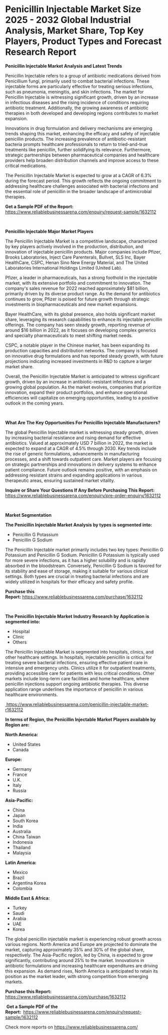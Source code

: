 <p><h1>Penicillin Injectable Market Size 2025 - 2032 Global Industrial Analysis, Market Share, Top Key Players, Product Types and Forecast Research Report</h1></p><p><strong>Penicillin Injectable Market Analysis and Latest Trends</strong></p>
<p><p>Penicillin Injectable refers to a group of antibiotic medications derived from Penicillium fungi, primarily used to combat bacterial infections. These injectable forms are particularly effective for treating serious infections, such as pneumonia, meningitis, and skin infections. The market for Penicillin Injectable is witnessing significant growth, driven by an increase in infectious diseases and the rising incidence of conditions requiring antibiotic treatment. Additionally, the growing awareness of antibiotic therapies in both developed and developing regions contributes to market expansion.</p><p>Innovations in drug formulation and delivery mechanisms are emerging trends shaping this market, enhancing the efficacy and safety of injectable penicillin products. The increasing prevalence of antibiotic-resistant bacteria prompts healthcare professionals to return to tried-and-true treatments like penicillin, further solidifying its relevance. Furthermore, strategic partnerships between pharmaceutical companies and healthcare providers help broaden distribution channels and improve access to these critical medications.</p><p>The Penicillin Injectable Market is expected to grow at a CAGR of 6.3% during the forecast period. This growth reflects the ongoing commitment to addressing healthcare challenges associated with bacterial infections and the essential role of penicillin in the broader landscape of antimicrobial therapies.</p></p>
<p><strong>Get a Sample PDF of the Report:&nbsp;</strong> <a href="https://www.reliablebusinessarena.com/enquiry/request-sample/1632112?utm_campaign=2942&utm_medium=2&utm_source=Github&utm_content=ia&utm_term=08032025&utm_id=penicillin-injectable">https://www.reliablebusinessarena.com/enquiry/request-sample/1632112</a></p>
<p>&nbsp;</p>
<p><strong>Penicillin Injectable Major Market Players</strong></p>
<p><p>The Penicillin Injectable Market is a competitive landscape, characterized by key players actively involved in the production, distribution, and innovation of injectable penicillin products. Major companies include Pfizer, Brooks Laboratories, Inject Care Parenterals, Bullvet, SLS Inc, Bayer HealthCare, CSPC, Henan Sino New Energy Material, and The United Laboratories International Holdings Limited (United Lab).</p><p>Pfizer, a leader in pharmaceuticals, has a strong foothold in the injectable market, with its extensive portfolio and commitment to innovation. The company's sales revenue for 2022 reached approximately $81 billion, primarily driven by its diverse product range. As the demand for antibiotics continues to grow, Pfizer is poised for future growth through strategic investments in biopharmaceuticals and new market expansions.</p><p>Bayer HealthCare, with its global presence, also holds significant market share, leveraging its research capabilities to enhance its injectable penicillin offerings. The company has seen steady growth, reporting revenue of around $16 billion in 2022, as it focuses on developing complex generics and specialty pharmaceuticals to meet shifting market needs.</p><p>CSPC, a notable player in the Chinese market, has been expanding its production capacities and distribution networks. The company is focused on innovative drug formulations and has reported steady growth, with future projections indicating increased investments in R&D to capture a larger market share.</p><p>Overall, the Penicillin Injectable Market is anticipated to witness significant growth, driven by an increase in antibiotic-resistant infections and a growing global population. As the market evolves, companies that prioritize innovation, expand their product portfolios, and enhance operational efficiencies will capitalize on emerging opportunities, leading to a positive outlook in the coming years.</p></p>
<p>&nbsp;</p>
<p><strong>What Are The Key Opportunities For Penicillin Injectable Manufacturers?</strong></p>
<p><p>The global Penicillin Injectable market is witnessing steady growth, driven by increasing bacterial resistance and rising demand for effective antibiotics. Valued at approximately USD 7 billion in 2022, the market is expected to expand at a CAGR of 4.5% through 2030. Key trends include the rise of generic formulations, advancements in manufacturing processes, and a shift towards outpatient care. Market players are focusing on strategic partnerships and innovations in delivery systems to enhance patient compliance. Future outlook remains positive, with an emphasis on addressing resistant strains and expanding applications in various therapeutic areas, ensuring sustained market vitality.</p></p>
<p><strong>Inquire or Share Your Questions If Any Before Purchasing This Report:</strong> <a href="https://www.reliablebusinessarena.com/enquiry/pre-order-enquiry/1632112?utm_campaign=2942&utm_medium=2&utm_source=Github&utm_content=ia&utm_term=08032025&utm_id=penicillin-injectable">https://www.reliablebusinessarena.com/enquiry/pre-order-enquiry/1632112</a></p>
<p>&nbsp;</p>
<p><strong>Market Segmentation</strong></p>
<p><strong>The Penicillin Injectable Market Analysis by types is segmented into:</strong></p>
<p><ul><li>Penicillin G Potassium</li><li>Penicillin G Sodium</li></ul></p>
<p><p>The Penicillin Injectable market primarily includes two key types: Penicillin G Potassium and Penicillin G Sodium. Penicillin G Potassium is typically used for more severe infections, as it has a higher solubility and is rapidly absorbed in the bloodstream. Conversely, Penicillin G Sodium is favored for its stability and ease of storage, making it suitable for various clinical settings. Both types are crucial in treating bacterial infections and are widely utilized in hospitals for their efficacy and safety profile.</p></p>
<p><strong>Purchase this Report:&nbsp;</strong><a href="https://www.reliablebusinessarena.com/purchase/1632112?utm_campaign=2942&utm_medium=2&utm_source=Github&utm_content=ia&utm_term=08032025&utm_id=penicillin-injectable">https://www.reliablebusinessarena.com/purchase/1632112</a></p>
<p>&nbsp;</p>
<p><strong>The Penicillin Injectable Market Industry Research by Application is segmented into:</strong></p>
<p><ul><li>Hospital</li><li>Clinic</li><li>Others</li></ul></p>
<p><p>The Penicillin Injectable Market is segmented into hospitals, clinics, and other healthcare settings. In hospitals, injectable penicillin is critical for treating severe bacterial infections, ensuring effective patient care in intensive and emergency units. Clinics utilize it for outpatient treatments, providing accessible care for patients with less critical conditions. Other markets include long-term care facilities and home healthcare, where penicillin injections support ongoing antibiotic therapies. This diverse application range underlines the importance of penicillin in various healthcare environments.</p></p>
<p><a href="https://www.reliablebusinessarena.com/penicillin-injectable-market-r1632112?utm_campaign=2942&utm_medium=2&utm_source=Github&utm_content=ia&utm_term=08032025&utm_id=penicillin-injectable">&nbsp;https://www.reliablebusinessarena.com/penicillin-injectable-market-r1632112</a></p>
<p><strong>In terms of Region, the Penicillin Injectable Market Players available by Region are:</strong></p>
<p>
    <p> <strong> North America: </strong>
        <ul>
            <li>United States</li>
            <li>Canada</li>
        </ul>
        </p> 
    <p> <strong> Europe: </strong>
        <ul>
            <li>Germany</li>
            <li>France</li>
            <li>U.K.</li>
            <li>Italy</li>
            <li>Russia</li>
        </ul>
        </p> 
    <p> <strong> Asia-Pacific: </strong>
        <ul>
            <li>China</li>
            <li>Japan</li>
            <li>South Korea</li>
            <li>India</li>
            <li>Australia</li>
            <li>China Taiwan</li>
            <li>Indonesia</li>
            <li>Thailand</li>
            <li>Malaysia</li>
        </ul>
        </p> 
    <p> <strong> Latin America: </strong>
        <ul>
            <li>Mexico</li>
            <li>Brazil</li>
            <li>Argentina Korea</li>
            <li>Colombia</li>
        </ul>
        </p> 
    <p> <strong> Middle East & Africa: </strong>
        <ul>
            <li>Turkey</li>
            <li>Saudi</li>
            <li>Arabia</li>
            <li>UAE</li>
            <li>Korea</li>
        </ul>
    </p>
    </p>
<p><p>The global penicillin injectable market is experiencing robust growth across various regions. North America and Europe are projected to dominate the market, capturing approximately 35% and 30% of the global share, respectively. The Asia-Pacific region, led by China, is expected to grow significantly, contributing around 25% to the market. Innovations in antibiotic formulations and increasing healthcare expenditures are driving this expansion. As demand rises, North America is anticipated to retain its position as the market leader, with strong competition from emerging markets.</p></p>
<p><strong>Purchase this Report: </strong><a href="https://www.reliablebusinessarena.com/purchase/1632112?utm_campaign=2942&utm_medium=2&utm_source=Github&utm_content=ia&utm_term=08032025&utm_id=penicillin-injectable">https://www.reliablebusinessarena.com/purchase/1632112</a></p>
<p>&nbsp;<strong>Get a Sample PDF of the Report:&nbsp;&nbsp;</strong><a href="https://www.reliablebusinessarena.com/enquiry/request-sample/1632112?utm_campaign=2942&utm_medium=2&utm_source=Github&utm_content=ia&utm_term=08032025&utm_id=penicillin-injectable">https://www.reliablebusinessarena.com/enquiry/request-sample/1632112</a></p>
<p><strong></strong></p>
<p>Check more reports on <a href="https://www.reliablebusinessarena.com/?utm_campaign=2942&utm_medium=2&utm_source=Github&utm_content=ia&utm_term=08032025&utm_id=penicillin-injectable">https://www.reliablebusinessarena.com/</a></p>